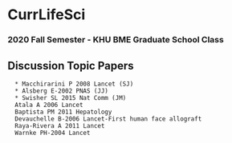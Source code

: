 # CurrLifeSci
### 2020 Fall Semester - KHU BME Graduate School Class

## Discussion Topic Papers

      * Macchirarini P 2008 Lancet (SJ)  
      * Alsberg E-2002 PNAS (JJ)  
      * Swisher SL 2015 Nat Comm (JM) 
      Atala A 2006 Lancet 
      Baptista PM 2011 Hepatology 
      Devauchelle B-2006 Lancet-First human face allograft      
      Raya-Rivera A 2011 Lancet 
      Warnke PH-2004 Lancet 

 
 

 

